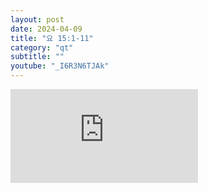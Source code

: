 ```yaml
---
layout: post
date: 2024-04-09
title: "요 15:1-11"
category: "qt"
subtitle: ""
youtube: "_I6R3N6TJAk"
---
```


<div class="youtube margin-large">
    <iframe src="https://www.youtube.com/embed/_I6R3N6TJAk" title="YouTube video player" frameborder="0" allow="accelerometer; autoplay; clipboard-write; encrypted-media; gyroscope; picture-in-picture; web-share" allowfullscreen></iframe>
</div>

